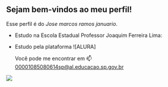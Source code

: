 ## Sejam bem-vindos ao meu perfil!

Esse perfil é do *Jose marcos ramos januario*.
- Estudo na Escola Estadual Professor Joaquim Ferreira Lima:
- Estudo pela plataforma ![ALURA]

  Você pode me encontrar em 📫
  00001085080614sp@al.educacao.sp.gov.br

 ![](https://media1.tenor.com/m/_iheVyzHcTgAAAAC/bandeira-do-s%C3%A3o-paulo-s%C3%A3o-paulo-fc.gif)
